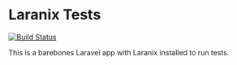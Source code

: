 # Laranix Tests

[![Build Status](https://travis-ci.org/laranix/tests.svg?branch=2.0)](https://travis-ci.org/laranix/tests)

This is a barebones Laravel app with Laranix installed to run tests.
